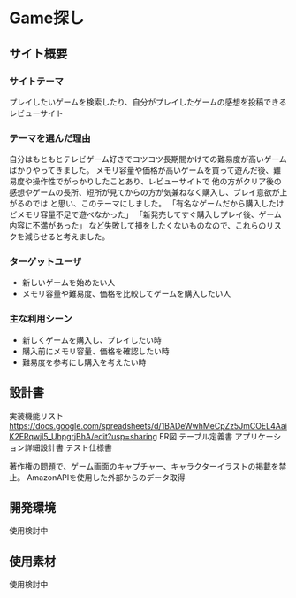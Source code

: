 # Game探し

## サイト概要
### サイトテーマ
プレイしたいゲームを検索したり、自分がプレイしたゲームの感想を投稿できるレビューサイト

### テーマを選んだ理由
自分はもともとテレビゲーム好きでコツコツ長期間かけての難易度が高いゲームばかりやってきました。
メモリ容量や価格が高いゲームを買って遊んだ後、難易度や操作性でがっかりしたことあり、レビューサイトで
他の方がクリア後の感想やゲームの長所、短所が見てからの方が気兼ねなく購入し、プレイ意欲が上がるのでは
と思い、このテーマにしました。
「有名なゲームだから購入したけどメモリ容量不足で遊べなかった」
「新発売してすぐ購入しプレイ後、ゲーム内容に不満があった」
など失敗して損をしたくないものなので、これらのリスクを減らせると考えました。

### ターゲットユーザ
- 新しいゲームを始めたい人
- メモリ容量や難易度、価格を比較してゲームを購入したい人

### 主な利用シーン
- 新しくゲームを購入し、プレイしたい時
- 購入前にメモリ容量、価格を確認したい時
- 難易度を参考にし購入を考えたい時

## 設計書
実装機能リスト　https://docs.google.com/spreadsheets/d/1BADeWwhMeCpZz5JmCOEL4AaiK2ERqwjl5_UhpgrjBhA/edit?usp=sharing
ER図
テーブル定義書
アプリケーション詳細設計書
テスト仕様書

著作権の問題で、ゲーム画面のキャプチャー、キャラクターイラストの掲載を禁止。
AmazonAPIを使用した外部からのデータ取得

## 開発環境
使用検討中

## 使用素材
使用検討中

